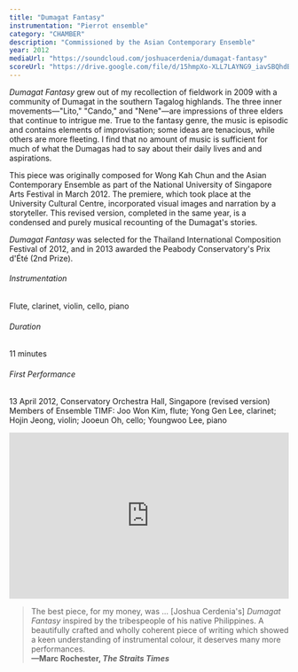 ```yaml
---
title: "Dumagat Fantasy"
instrumentation: "Pierrot ensemble"
category: "CHAMBER"
description: "Commissioned by the Asian Contemporary Ensemble"
year: 2012
mediaUrl: "https://soundcloud.com/joshuacerdenia/dumagat-fantasy"
scoreUrl: "https://drive.google.com/file/d/15hmpXo-XLL7LAYNG9_iavSBQhdBpZzn_/view?usp=sharing"
---
```


_Dumagat Fantasy_ grew out of my recollection of fieldwork in 2009 with a community of Dumagat in the southern Tagalog highlands. The three inner movements—"Lito," "Cando," and "Nene"—are impressions of three elders that continue to intrigue me. True to the fantasy genre, the music is episodic and contains elements of improvisation; some ideas are tenacious, while others are more fleeting. I find that no amount of music is sufficient for much of what the Dumagas had to say about their daily lives and and aspirations.

This piece was originally composed for Wong Kah Chun and the Asian Contemporary Ensemble as part of the National University of Singapore Arts Festival in March 2012. The premiere, which took place at the University Cultural Centre, incorporated visual images and narration by a storyteller. This revised version, completed in the same year, is a condensed and purely musical recounting of the Dumagat's stories.

_Dumagat Fantasy_ was selected for the Thailand International Composition Festival of 2012, and in 2013 awarded the Peabody Conservatory's Prix d'Été (2nd Prize).

###### Instrumentation

Flute, clarinet, violin, cello, piano

###### Duration

11 minutes

###### First Performance

13 April 2012, Conservatory Orchestra Hall, Singapore (revised version)\
Members of Ensemble TIMF: Joo Won Kim, flute; Yong Gen Lee, clarinet; Hojin Jeong, violin; Jooeun Oh, cello; Youngwoo Lee, piano

<iframe src="https://w.soundcloud.com/player/?url=https%3A//api.soundcloud.com/tracks/43315110&amp;auto_play=false&amp;hide_related=false&amp;show_comments=false&amp;show_user=true&amp;show_reposts=false&amp;visual=true" width="100%" height="300" frameborder="no" scrolling="no"></iframe>

<span></span>

>The best piece, for my money, was ... [Joshua Cerdenia's] _Dumagat Fantasy_
inspired by the tribespeople of his native Philippines. A beautifully crafted and wholly coherent piece of writing which showed a keen understanding of instrumental colour, it deserves many more performances.\
**—Marc Rochester, _The Straits Times_**